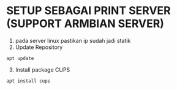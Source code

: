 # SETUP SEBAGAI PRINT SERVER (SUPPORT ARMBIAN SERVER)
1. pada server linux pastikan ip sudah jadi statik
2. Update Repository
```
apt update
```  
3. Install package CUPS
```
apt install cups
```
